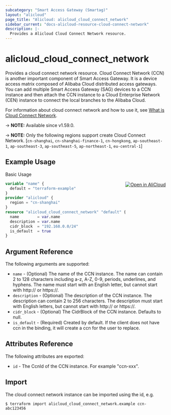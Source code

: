 ```yaml
---
subcategory: "Smart Access Gateway (Smartag)"
layout: "alicloud"
page_title: "Alicloud: alicloud_cloud_connect_network"
sidebar_current: "docs-alicloud-resource-cloud-connect-network"
description: |-
  Provides a Alicloud Cloud Connect Network resource.
---
```


# alicloud_cloud_connect_network

Provides a cloud connect network resource. Cloud Connect Network (CCN) is another important component of Smart Access Gateway. It is a device access matrix composed of Alibaba Cloud distributed access gateways. You can add multiple Smart Access Gateway (SAG) devices to a CCN instance and then attach the CCN instance to a Cloud Enterprise Network (CEN) instance to connect the local branches to the Alibaba Cloud.

For information about cloud connect network and how to use it, see [What is Cloud Connect Network](https://www.alibabacloud.com/help/en/smart-access-gateway/latest/createcloudconnectnetwork).

-> **NOTE:** Available since v1.59.0.

-> **NOTE:** Only the following regions support create Cloud Connect Network. [`cn-shanghai`, `cn-shanghai-finance-1`, `cn-hongkong`, `ap-southeast-1`, `ap-southeast-3`, `ap-southeast-5`, `ap-northeast-1`, `eu-central-1`]

## Example Usage
<div class="oics-button" style="float: right;margin: 0 0 -40px 0;">
  <a href="https://api.aliyun.com/api-tools/terraform?resource=alicloud_cloud_connect_network&exampleId=0d167127-4de5-23ad-4668-fd36ef279ab0a70ff28c&activeTab=example&spm=docs.r.cloud_connect_network.0.0d1671274d" target="_blank">
    <img alt="Open in AliCloud" src="https://img.alicdn.com/imgextra/i1/O1CN01hjjqXv1uYUlY56FyX_!!6000000006049-55-tps-254-36.svg" style="max-height: 44px; margin: 32px auto; max-width: 100%;">
  </a>
</div>

Basic Usage

```terraform
variable "name" {
  default = "terraform-example"
}
provider "alicloud" {
  region = "cn-shanghai"
}
resource "alicloud_cloud_connect_network" "default" {
  name        = var.name
  description = var.name
  cidr_block  = "192.168.0.0/24"
  is_default  = true
}
```
## Argument Reference

The following arguments are supported:

* `name` - (Optional) The name of the CCN instance. The name can contain 2 to 128 characters including a-z, A-Z, 0-9, periods, underlines, and hyphens. The name must start with an English letter, but cannot start with http:// or https://.
* `description` - (Optional) The description of the CCN instance. The description can contain 2 to 256 characters. The description must start with English letters, but cannot start with http:// or https://.
* `cidr_block` - (Optional) The CidrBlock of the CCN instance. Defaults to null.
* `is_default` - (Required) Created by default. If the client does not have ccn in the binding, it will create a ccn for the user to replace.


## Attributes Reference

The following attributes are exported:

* `id` - The CcnId of the CCN instance. For example "ccn-xxx".

## Import

The cloud connect network instance can be imported using the id, e.g.

```shell
$ terraform import alicloud_cloud_connect_network.example ccn-abc123456
```

